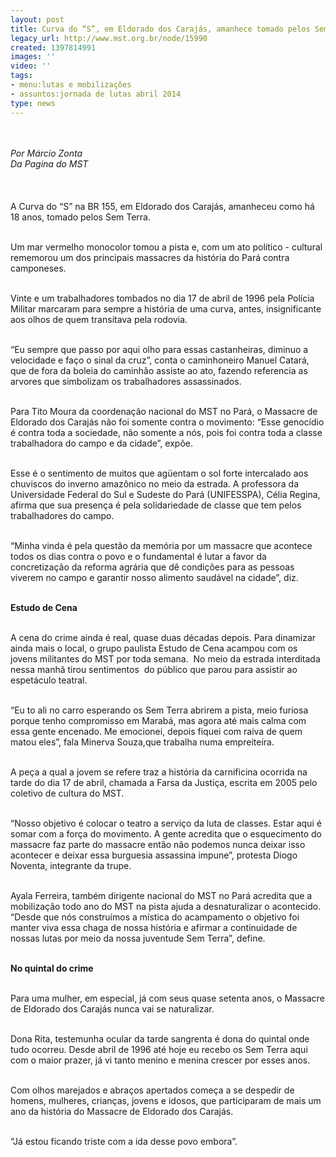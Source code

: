 ```yaml
---
layout: post
title: Curva do “S”, em Eldorado dos Carajás, amanhece tomado pelos Sem Terra
legacy_url: http://www.mst.org.br/node/15990
created: 1397814991
images: ''
video: ''
tags:
- menu:lutas e mobilizações
- assuntos:jornada de lutas abril 2014
type: news
---
```

<p class="MsoNormal"><br><br><em>Por Márcio Zonta&nbsp;<br>Da Pagina do MST<br></em><br><br><br>A Curva do “S” na BR 155, em Eldorado dos Carajás, amanheceu como há 18 anos, tomado pelos Sem Terra.</p><p class="MsoNormal"><br>Um mar vermelho monocolor tomou a pista e, com um ato político - cultural rememorou um dos principais massacres da história do Pará contra camponeses.</p><p class="MsoNormal"><br>Vinte e um trabalhadores tombados no dia 17 de abril de 1996 pela Polícia Militar marcaram para sempre a história de uma curva, antes, insignificante aos olhos de quem transitava pela rodovia.</p><p class="MsoNormal"><br>“Eu sempre que passo por aqui olho para essas castanheiras, diminuo a velocidade e faço o sinal da cruz”, conta o caminhoneiro Manuel Catará, que de fora da boleia do caminhão assiste ao ato, fazendo referencia as arvores que simbolizam os trabalhadores assassinados.</p><p class="MsoNormal"><br>Para Tito Moura da coordenação nacional do MST no Pará, o Massacre de Eldorado dos Carajás não foi somente contra o movimento: “Esse genocídio é contra toda a sociedade, não somente a nós, pois foi contra toda a classe trabalhadora do campo e da cidade”, expõe.</p><p class="MsoNormal"><br>Esse é o sentimento de muitos que agüentam o sol forte intercalado aos chuviscos do inverno amazônico no meio da estrada. A professora da Universidade Federal do Sul e Sudeste do Pará (UNIFESSPA), Célia Regina, afirma que sua presença é pela solidariedade de classe que tem pelos trabalhadores do campo.</p><p class="MsoNormal"><br>“Minha vinda é pela questão da memória por um massacre que acontece todos os dias contra o povo e o fundamental é lutar a favor da concretização da reforma agrária que dê condições para as pessoas viverem no campo e garantir nosso alimento saudável na cidade”, diz.</p><p class="MsoNormal"><br><strong>Estudo de Cena&nbsp;</strong></p><p class="MsoNormal"><br>A cena do crime ainda é real, quase duas décadas depois. Para dinamizar ainda mais o local, o grupo paulista Estudo de Cena acampou com os jovens militantes do MST por toda semana. &nbsp;No meio da estrada interditada nessa manhã tirou sentimentos &nbsp;do público que parou para assistir ao espetáculo teatral.</p><p class="MsoNormal"><br>“Eu to ali no carro esperando os Sem Terra abrirem a pista, meio furiosa porque tenho compromisso em Marabá, mas agora até mais calma com essa gente encenado. Me emocionei, depois fiquei com raiva de quem matou eles”, fala Minerva Souza,que trabalha numa empreiteira.</p><p class="MsoNormal"><br>A peça a qual a jovem se refere traz a história da carnificina ocorrida na tarde do dia 17 de abril, chamada a Farsa da Justiça, escrita em 2005 pelo coletivo de cultura do MST.</p><p class="MsoNormal"><br>“Nosso objetivo é colocar o teatro a serviço da luta de classes. Estar aqui é somar com a força do movimento. A gente acredita que o esquecimento do massacre faz parte do massacre então não podemos nunca deixar isso acontecer e deixar essa burguesia assassina impune”, protesta Diogo Noventa, integrante da trupe.</p><p class="MsoNormal"><br>Ayala Ferreira, também dirigente nacional do MST no Pará acredita que a mobilização todo ano do MST na pista ajuda a desnaturalizar o acontecido. “Desde que nós construímos a mística do acampamento o objetivo foi manter viva essa chaga de nossa história e afirmar a continuidade de nossas lutas por meio da nossa juventude Sem Terra”, define. &nbsp;</p><p class="MsoNormal"><strong><br>No quintal do crime</strong></p><p class="MsoNormal"><br>Para uma mulher, em especial, já com seus quase setenta anos, o Massacre de Eldorado dos Carajás nunca vai se naturalizar.</p><p class="MsoNormal"><br>Dona Rita, testemunha ocular da tarde sangrenta é dona do quintal onde tudo ocorreu. Desde abril de 1996 até hoje eu recebo os Sem Terra aqui com o maior prazer, já vi tanto menino e menina crescer por esses anos.</p><p class="MsoNormal"><br>Com olhos marejados e abraços apertados começa a se despedir de homens, mulheres, crianças, jovens e idosos, que participaram de mais um ano da história do Massacre de Eldorado dos Carajás.</p><p class="MsoNormal"><br>“Já estou ficando triste com a ida desse povo embora”.&nbsp;</p><p class="MsoNormal">&nbsp;</p>
